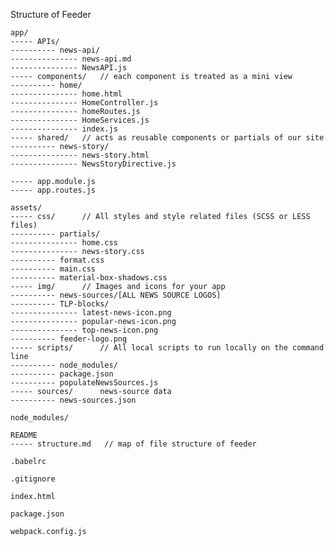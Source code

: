 Structure of Feeder

    app/
    ----- APIs/
    ---------- news-api/
    --------------- news-api.md
    --------------- NewsAPI.js
    ----- components/   // each component is treated as a mini view
    ---------- home/
    --------------- home.html
    --------------- HomeController.js
    --------------- homeRoutes.js
    --------------- HomeServices.js
    --------------- index.js
    ----- shared/   // acts as reusable components or partials of our site
    ---------- news-story/
    --------------- news-story.html
    --------------- NewsStoryDirective.js

    ----- app.module.js
    ----- app.routes.js

    assets/
    ----- css/      // All styles and style related files (SCSS or LESS files)
    ---------- partials/
    --------------- home.css
    --------------- news-story.css
    ---------- format.css
    ---------- main.css
    ---------- material-box-shadows.css
    ----- img/      // Images and icons for your app
    ---------- news-sources/[ALL NEWS SOURCE LOGOS]
    ---------- TLP-blocks/
    --------------- latest-news-icon.png
    --------------- popular-news-icon.png
    --------------- top-news-icon.png
    ---------- feeder-logo.png
    ----- scripts/      // All local scripts to run locally on the command line
    ---------- node_modules/
    ---------- package.json
    ---------- populateNewsSources.js
    ----- sources/      news-source data
    ---------- news-sources.json

    node_modules/

    README
    ----- structure.md   // map of file structure of feeder

    .babelrc

    .gitignore

    index.html

    package.json

    webpack.config.js
